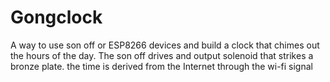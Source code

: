 # Gongclock
A way to use son off or ESP8266 devices and build a clock that chimes out the hours of the day. The son off drives and output solenoid that strikes a bronze plate. the time is derived from the Internet through the wi-fi signal
